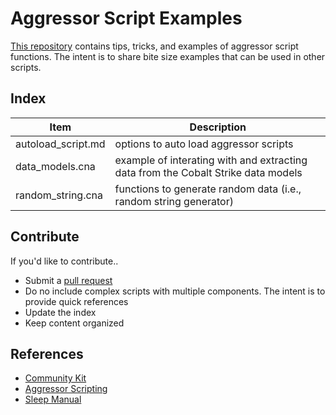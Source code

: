 # Aggressor Script Examples

[This repository](https://github.com/Cobalt-Strike/aggressor_script_examples) contains tips, tricks, and examples of aggressor script functions. The intent is to share bite size examples that can be used in other scripts.

## Index

Item                     | Description
-------------------------|--------------------------
autoload_script.md       | options to auto load aggressor scripts 
data_models.cna          | example of interating with and extracting data from the Cobalt Strike data models
random_string.cna        | functions to generate random data (i.e., random string generator)

## Contribute

If you'd like to contribute..

- Submit a [pull request](https://github.com/Cobalt-Strike/aggressor_script_examples/pulls)
- Do no include complex scripts with multiple components. The intent is to provide quick references
- Update the index
- Keep content organized

## References

- [Community Kit](https://cobalt-strike.github.io/community_kit)
- [Aggressor Scripting](https://hstechdocs.helpsystems.com/manuals/cobaltstrike/current/userguide/content/topics_aggressor-scripts/agressor_script.htm)
- [Sleep Manual](http://sleep.dashnine.org/manual/)
